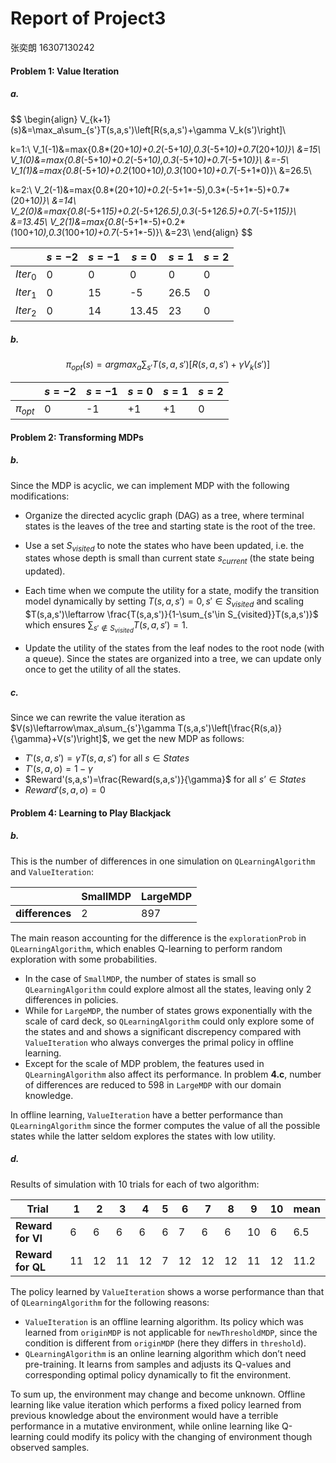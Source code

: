 # Report of Project3

张奕朗 16307130242



#### Problem 1: Value Iteration

##### a.

$$
\begin{align}
V_{k+1}(s)&=\max_a\sum_{s'}T(s,a,s')\left[R(s,a,s')+\gamma V_k(s')\right]\\

k=1:\\
V_1(-1)&=max\{0.8*(20+1*0)+0.2*(-5+1*0),0.3*(-5+1*0)+0.7*(20+1*0)\}\\
&=15\\
V_1(0)&=max\{0.8*(-5+1*0)+0.2*(-5+1*0),0.3*(-5+1*0)+0.7*(-5+1*0)\}\\
&=-5\\
V_1(1)&=max\{0.8*(-5+1*0)+0.2*(100+1*0),0.3*(100+1*0)+0.7*(-5+1*0)\}\\
&=26.5\\

k=2:\\
V_2(-1)&=max\{0.8*(20+1*0)+0.2*(-5+1*-5),0.3*(-5+1*-5)+0.7*(20+1*0)\}\\
&=14\\
V_2(0)&=max\{0.8*(-5+1*15)+0.2*(-5+1*26.5),0.3*(-5+1*26.5)+0.7*(-5+1*15)\}\\
&=13.45\\
V_2(1)&=max\{0.8*(-5+1*-5)+0.2*(100+1*0),0.3*(100+1*0)+0.7*(-5+1*-5)\}\\
&=23\\
\end{align}
$$

|          | $s=-2$ | $s=-1$ | $s=0$ | $s=1$ | $s=2$ |
| -------- | ------ | ------ | ----- | ----- | ----- |
| $Iter_0$ | 0      | 0      | 0     | 0     | 0     |
| $Iter_1$ | 0      | 15     | -5    | 26.5  | 0     |
| $Iter_2$ | 0      | 14     | 13.45 | 23    | 0     |



##### b.

$$
\pi_{opt}(s)=argmax_a\sum_{s'}T(s,a,s')\left[R(s,a,s')+\gamma V_k(s')\right]
$$

|             | $s=-2$ | $s=-1$ | $s=0$ | $s=1$ | $s=2$ |
| ----------- | ------ | ------ | ----- | ----- | ----- |
| $\pi_{opt}$ | 0      | -1     | +1    | +1    | 0     |



#### Problem 2: Transforming MDPs

##### b.

Since the MDP is acyclic, we can implement MDP with the following modifications:

- Organize the directed acyclic graph (DAG) as a tree, where terminal states is the leaves of the tree and starting state is the root of the tree.
- Use a set $S_{visited}$ to note the states who have been updated, i.e. the states whose depth is small than current state $s_{current}$ (the state being updated).

- Each time when we compute the utility for a state, modify the transition model dynamically by setting $T(s,a,s')=0, s'\in S_{visited}$ and scaling $T(s,a,s')\leftarrow \frac{T(s,a,s')}{1-\sum_{s'\in S_{visited}}T(s,a,s')}$ which ensures $\sum_{s'\notin S_{visited}}T(s,a,s')=1$.
- Update the utility of the states from the leaf nodes to the root node (with a queue). Since the states are organized into a tree, we can update only once to get the utility of all the states.



##### c.

Since we can rewrite the value iteration as $V(s)\leftarrow\max_a\sum_{s'}\gamma T(s,a,s')\left[\frac{R(s,a)}{\gamma}+V(s')\right]$, we get the new MDP as follows:

- $T'(s,a,s')=\gamma T(s,a,s')$ for all $s\in States$
- $T'(s,a,o)=1-\gamma$
- $Reward'(s,a,s')=\frac{Reward(s,a,s')}{\gamma}$ for all $s’\in States$
- $Reward'(s,a,o)=0$



#### Problem 4: Learning to Play Blackjack

##### b.

This is the number of differences in one simulation on `QLearningAlgorithm` and `ValueIteration`:

|                 | SmallMDP | LargeMDP |
| --------------- | -------- | -------- |
| **differences** | 2        | 897      |

The main reason accounting for the difference is the `explorationProb` in `QLearningAlgorithm`, which enables Q-learning to perform random exploration with some probabilities.

- In the case of `SmallMDP`, the number of states is small so `QLearningAlgorithm` could explore almost all the states, leaving only 2 differences in policies.
- While for `LargeMDP`, the number of states grows exponentially with the scale of card deck, so `QLearningAlgorithm` could only explore some of the states and and shows a significant discrepency compared with `ValueIteration` who always converges the primal policy in offline learning.
- Except for the scale of MDP problem, the features used in `QLearningAlgorithm` also affect its performance. In problem **4.c**, number of differences are reduced to 598 in `LargeMDP` with our domain knowledge.

In offline learning, `ValueIteration` have a better performance than `QLearningAlgorithm` since the former computes the value of all the possible states while the latter seldom explores the states with low utility.



##### d.

Results of simulation with 10 trials for each of two algorithm:

| Trial             | 1    | 2    | 3    | 4    | 5    | 6    | 7    | 8    | 9    | 10   | mean |
| ----------------- | ---- | ---- | ---- | ---- | ---- | ---- | ---- | ---- | ---- | ---- | ---- |
| **Reward for VI** | 6    | 6    | 6    | 6    | 6    | 7    | 6    | 6    | 10   | 6    | 6.5  |
| **Reward for QL** | 11   | 12   | 11   | 12   | 7    | 12   | 12   | 12   | 11   | 12   | 11.2 |

The policy learned by `ValueIteration` shows a worse performance than that of `QLearningAlgorithm` for the following reasons:

- `ValueIteration` is an offline learning algorithm. Its policy which was learned from `originMDP` is not applicable for `newThresholdMDP`, since the condition is different from `originMDP` (here they differs in `threshold`).
- `QLearningAlgorithm` is an online learning algorithm which don’t need pre-training. It learns from samples and adjusts its Q-values and corresponding optimal policy dynamically to fit the environment.

To sum up, the environment may change and become unknown. Offline learning like value iteration which performs a fixed policy learned from previous knowledge about the environment would have a terrible performance in a mutative environment, while online learning like Q-learning could modify its policy with the changing of environment though observed samples.